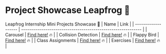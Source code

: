# Project Showcase Leapfrog :frog: 

Leapfrog Internship Mini Projects Showcase :movie_camera:
| Name                | Link                                                         |
| ------------------- | ------------------------------------------------------------ |
| Carousel            | [Find here!](https://github.com/yankeexe/JS-Projects/tree/master/ast-1%20Carousel) :fire: |
| Collision Detection | [Find here!](https://github.com/yankeexe/JS-Projects/tree/master/ast-2-Collision-oop) :fire: |
| Flappy Bird         | [Find here!](https://github.com/yankeexe/JS-Projects/tree/master/ast-3-flappybird) :fire: |
| Class Assignments   | [Find here!](https://github.com/yankeexe/JS-Projects/tree/master/classAssignments) :fire: |
| Exercises           | [Find here!](https://github.com/yankeexe/JS-Projects/tree/master/Exercises) :fire: |

